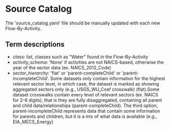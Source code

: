 # Source Catalog
The 'source_catalog.yaml' file should be manually updated with each new
Flow-By-Activity.

## Term descriptions
- _class_: list, classes such as "Water" found in the Flow-By-Activity
- _activity_schema_: 'None' if activities are not NAICS-based, 
  otherwise the year of the sector data (ex. NAICS_2012_Code)
- _sector_hierarchy_: 'flat' or 'parent-completeChild' or 
  'parent-incompleteChild'. Some datasets only contain information for the 
  highest relevant sector level, in which case, the dataset is marked as showing 
  aggregated sectors only (e.g., USGS_WU_Coef crosswalk) (flat).Some dataset 
  crosswalks contain every level of relevant sectors (ex. NAICS for 2-6 
  digits), that is they are fully disaggregated, containing all parent and 
  child data/relationships (parent-completeChild). The third option, 
  parent-incompleteChild represents data that contain some information for 
  parents and children, but it is a mix of what data is available (e.g., 
  EIA_MECS_Energy) 